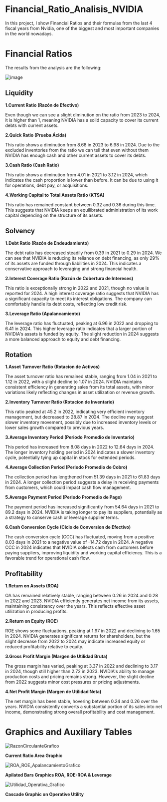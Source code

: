 # Financial_Ratio_Analisis_NVIDIA
In this project, I show Financial Ratios and their formulas from the last 4 fiscal years from Nvidia, one of the biggest and most important companies in the world nowadays.

# Financial Ratios
The results from the analysis are the following:

![image](https://github.com/user-attachments/assets/3768fa34-0da3-47ae-85c2-b5d60cf5d0b1)

## **Liquidity**

**1.Current Ratio (Razón de Efectivo)**

Even though we can see a slight diminution on the ratio from 2023 to 2024, it is higher than 1, meaning NVIDIA has a solid capacity to cover its current debts with current assets.

**2.Quick Ratio (Prueba Ácida)**

This ratio shows a diminution from 8.68 in 2023 to 6.98 in 2024. Due to the excluded inventories from the ratio we can tell that even without them NVIDIA has enough cash and other current assets to cover its debts.

**3.Cash Ratio (Cash Ratio)**

This ratio shows a diminution from 4.01 in 2021 to 3.12 in 2024, which indicates the cash proportion is lower than before. It can be due to using it for operations, debt pay, or acquisitions.

**4.Working Capital to Total Assets Ratio (KTSA)**

This ratio has remained constant between 0.32 and 0.36 during this time. This suggests that NVIDIA keeps an equilibrated administration of its work capital depending on the structure of its assets.

## **Solvency**

**1.Debt Ratio (Razón de Endeudamiento)**

The debt ratio has decreased steadily from 0.39 in 2021 to 0.29 in 2024. We can see that NVIDIA is reducing its reliance on debt financing, as only 29% of its assets are funded through liabilities in 2024. This indicates a conservative approach to leveraging and strong financial health.

**2.Interest Coverage Ratio (Razón de Cobertura de Intereses)**

This ratio is exceptionally strong in 2022 and 2021, though no value is reported for 2024. A high interest coverage ratio suggests that NVIDIA has a significant capacity to meet its interest obligations. The company can comfortably handle its debt costs, reflecting low credit risk.

**3.Leverage Ratio (Apalancamiento)**

The leverage ratio has fluctuated, peaking at 6.96 in 2022 and dropping to 6.41 in 2024. This higher leverage ratio indicates that a larger portion of NVIDIA's assets is funded by equity. The slight reduction in 2024 suggests a more balanced approach to equity and debt financing.

## **Rotation**

**1.Asset Turnover Ratio (Rotacion de Activos)**

The asset turnover ratio has remained stable, ranging from 1.04 in 2021 to 1.12 in 2022, with a slight decline to 1.07 in 2024. NVIDIA maintains consistent efficiency in generating sales from its total assets, with minor variations likely reflecting changes in asset utilization or revenue growth.

**2.Inventory Turnover Ratio (Rotacion de Inventario)**

This ratio peaked at 45.2 in 2022, indicating very efficient inventory management, but decreased to 28.87 in 2024. The decline may suggest slower inventory movement, possibly due to increased inventory levels or lower sales growth compared to previous years.

**3.Average Inventory Period (Periodo Promedio de Inventario)**

This period has increased from 8.08 days in 2022 to 12.64 days in 2024. The longer inventory holding period in 2024 indicates a slower inventory cycle, potentially tying up capital in stock for extended periods.

**4.Average Collection Period (Periodo Promedio de Cobro)**

The collection period has lengthened from 51.39 days in 2021 to 61.83 days in 2024. A longer collection period suggests a delay in receiving payments from customers, which could impact cash flow management.

**5.Average Payment Period (Periodo Promedio de Pago)**

The payment period has increased significantly from 54.64 days in 2021 to 89.2 days in 2024. NVIDIA is taking longer to pay its suppliers, potentially as a strategy to conserve cash or leverage supplier terms.

**6.Cash Conversion Cycle (Ciclo de Conversion de Efectivo)**

The cash conversion cycle (CCC) has fluctuated, moving from a positive 8.03 days in 2021 to a negative value of -14.72 days in 2024. A negative CCC in 2024 indicates that NVIDIA collects cash from customers before paying suppliers, improving liquidity and working capital efficiency. This is a favorable trend for operational cash flow.

## **Profitability**

**1.Return on Assets (ROA)**

OA has remained relatively stable, ranging between 0.26 in 2024 and 0.28 in 2022 and 2023. NVIDIA efficiently generates net income from its assets, maintaining consistency over the years. This reflects effective asset utilization in producing profits.

**2.Return on Equity (ROE)**

ROE shows some fluctuations, peaking at 1.97 in 2022 and declining to 1.65 in 2024. NVIDIA generates significant returns for shareholders, but the slight decrease from 2022 to 2024 may indicate increased equity or reduced profitability relative to equity.

**3.Gross Profit Margin (Margen de Utilidad Bruta)**

The gross margin has varied, peaking at 3.37 in 2022 and declining to 3.17 in 2024, though still higher than 2.72 in 2023. NVIDIA's ability to manage production costs and pricing remains strong. However, the slight decline from 2022 suggests minor cost pressures or pricing adjustments.

**4.Net Profit Margin (Margen de Utilidad Neta)**

The net margin has been stable, hovering between 0.24 and 0.26 over the years. NVIDIA consistently converts a substantial portion of its sales into net income, demonstrating strong overall profitability and cost management.

# Graphics and Auxiliary Tables

![RazonCirculanteGrafico](https://github.com/user-attachments/assets/325b48d5-cc27-4968-963d-cffc9cc26530)

**Current Ratio Area Graphic**

![ROA_ROE_ApalancamientoGrafico](https://github.com/user-attachments/assets/47d1c373-f4d9-424a-a231-cf0ebc5def8a)

**Apilated Bars Graphics ROA, ROE-ROA & Leverage**

![Utilidad_Operativa_Grafico](https://github.com/user-attachments/assets/b184f57a-c7a2-4d50-b365-3968c64e8331)

**Cascade Graphic on Operative Utility**

